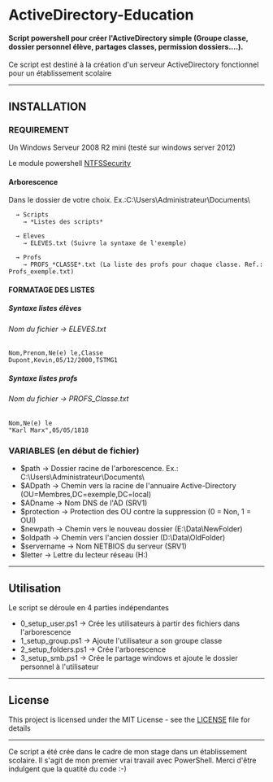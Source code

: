 # ActiveDirectory-Education

#### Script powershell pour créer l'ActiveDirectory simple (Groupe classe, dossier personnel élève, partages classes, permission dossiers....). 

Ce script est destiné à la création d'un serveur ActiveDirectory fonctionnel pour un établissement scolaire

---

## INSTALLATION

### REQUIREMENT

Un Windows Serveur 2008 R2 mini (testé sur windows server 2012)

Le module powershell [NTFSSecurity](https://www.powershellgallery.com/packages/NTFSSecurity)

#### Arborescence


Dans le dossier de votre choix. Ex.:C:\Users\Administrateur\Documents\

      → Scripts 
        → *Listes des scripts*

      → Eleves
        → ELEVES.txt (Suivre la syntaxe de l'exemple)

      → Profs
        → PROFS_*CLASSE*.txt (La liste des profs pour chaque classe. Ref.: Profs_exemple.txt)
        

#### FORMATAGE DES LISTES

##### Syntaxe listes élèves 

###### Nom du fichier  → ELEVES.txt

```
Nom,Prenom,Ne(e) le,Classe
Dupont,Kevin,05/12/2000,TSTMG1
```

##### Syntaxe listes profs

###### Nom du fichier → PROFS_*Classe*.txt

```
Nom,Ne(e) le
"Karl Marx",05/05/1818
```

### VARIABLES (en début de fichier)

* $path → Dossier racine de l'arborescence. Ex.:  C:\Users\Administrateur\Documents\
* $ADpath → Chemin vers la racine de l'annuaire Active-Directory (OU=Membres,DC=exemple,DC=local)
* $ADname → Nom DNS de l'AD (SRV1)
* $protection → Protection des OU contre la suppression (0 = Non, 1 = OUI)
* $newpath → Chemin vers le nouveau dossier (E:\Data\NewFolder\)
* $oldpath → Chemin vers l'ancien dossier (D:\Data\OldFolder\)
* $servername → Nom NETBIOS du serveur (SRV1)
* $letter → Lettre du lecteur réseau (H:)

---

## Utilisation

Le script se déroule en 4 parties indépendantes 

* 0_setup_user.ps1 → Crée les utilisateurs à partir des fichiers dans l'arborescence 
* 1_setup_group.ps1 → Ajoute l'utilisateur a son groupe classe
* 2_setup_folders.ps1 → Crée l'arborescence
* 3_setup_smb.ps1 → Crée le partage windows et ajoute le dossier personnel à l'utilisateur

---

## License

This project is licensed under the MIT License - see the [LICENSE](LICENSE) file for details


---

Ce script a été crée dans le cadre de mon stage dans un établissement scolaire. 
Il s'agit de mon premier vrai travail avec PowerShell. Merci d'être indulgent que la quatité du code :-)


